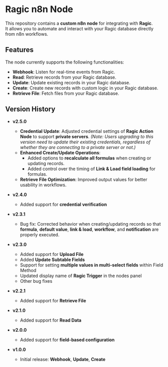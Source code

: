 # Ragic n8n Node

This repository contains a **custom n8n node** for integrating with **Ragic**.  
It allows you to automate and interact with your Ragic database directly from n8n workflows.

## Features

The node currently supports the following functionalities:

- **Webhook**: Listen for real-time events from Ragic.
- **Read**: Retrieve records from your Ragic database.
- **Update**: Update existing records in your Ragic database.
- **Create**: Create new records with custom logic in your Ragic database.
- **Retrieve File**: Fetch files from your Ragic database.

## Version History

- **v2.5.0**
  - **Credential Update**: Adjusted credential settings of **Ragic Action Node** to support **private servers**.
    *(Note: Users upgrading to this version need to update their existing credentials, regardless of whether they are connecting to a private server or not.)*
  - **Enhanced Create/Update Operations**:
    - Added options to **recalculate all formulas** when creating or updating records.
    - Added control over the timing of **Link & Load field loading** for formulas.
  - **Retrieve File Optimization**: Improved output values for better usability in workflows.

- **v2.4.0**
  - Added support for **credential verification**

- **v2.3.1**
  - Bug fix: Corrected behavior when creating/updating records so that **formula**, **default value**, **link & load**, **workflow**, and **notification** are properly executed.

- **v2.3.0**
  - Added support for **Upload File**
  - Added **Update Subtable Fields**
  - Support for setting **multiple values in multi-select fields** within Field Method
  - Updated display name of **Ragic Trigger** in the nodes panel
  - Other bug fixes

- **v2.2.1**
  - Added support for **Retrieve File**

- **v2.1.0**
  - Added support for **Read Data**

- **v2.0.0**
  - Added support for **field-based configuration**

- **v1.0.0**
  - Initial release: **Webhook**, **Update**, **Create**